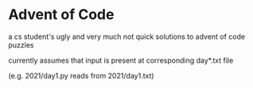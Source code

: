 # Advent of Code
a cs student's ugly and very much not quick solutions to advent of code puzzles

currently assumes that input is present at corresponding day*.txt file

(e.g. 2021/day1.py reads from 2021/day1.txt)
